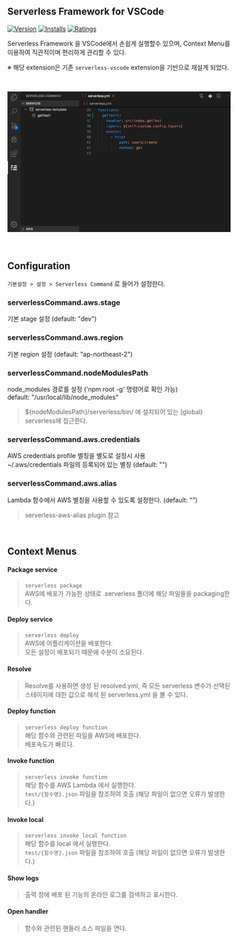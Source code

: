 
## Serverless Framework for VSCode

[![Version](https://vsmarketplacebadge.apphb.com/version/blaxk.serverless-command.svg)](https://marketplace.visualstudio.com/items?itemName=blaxk.serverless-command)
[![Installs](https://vsmarketplacebadge.apphb.com/installs/blaxk.serverless-command.svg)](https://marketplace.visualstudio.com/items?itemName=blaxk.serverless-command)
[![Ratings](https://vsmarketplacebadge.apphb.com/rating/blaxk.serverless-command.svg)](https://marketplace.visualstudio.com/items?itemName=blaxk.serverless-command)

Serverless Framework 을 VSCode에서 손쉽게 실행할수 있으며, Context Menu를 이용하여 직관적이며 편리하게 관리할 수 있다.

※ 해당 extension은 기존 `serverless-vscode` extension을 기반으로 재설계 되었다.

&nbsp;

![TreeView](images/serverless-command.gif "Tree view")

&nbsp;

## Configuration

`기본설정 > 설정 > Serverless Command` 로 들어가 설정한다.  

### serverlessCommand.aws.stage

기본 stage 설정 (default: "dev")

### serverlessCommand.aws.region

기본 region 설정 (default: "ap-northeast-2")

### serverlessCommand.nodeModulesPath

node_modules 경로를 설정 ('npm root -g' 명령어로 확인 가능)   
default: "/usr/local/lib/node_modules"   
> ${nodeModulesPath}/serverless/bin/ 에 설치되어 있는 (global) serverless에 접근한다.   

### serverlessCommand.aws.credentials

AWS credentials profile 별칭을 별도로 설정시 사용   
~/.aws/credentials 파일의 등록되어 있는 별칭 (default: "")

### serverlessCommand.aws.alias

Lambda 함수에서 AWS 별칭을 사용할 수 있도록 설정한다. (default: "")   
> serverless-aws-alias plugin 참고

&nbsp;

## Context Menus

#### Package service

> `serverless package`   
> AWS에 배포가 가능한 상태로 .serverless 폴더에 해당 파일들을 packaging한다.

#### Deploy service

> `serverless deploy`   
> AWS에 어플리케이션을 배포한다.   
> 모든 설정이 배포되기 때문에 수분이 소요된다.

#### Resolve

> Resolve를 사용하면 생성 된 resolved.yml, 즉 모든 serverless 변수가 선택된 스테이지에 대한 값으로 해석 된 serverless.yml 을 볼 수 있다.

#### Deploy function

> `serverless deploy function`   
> 해당 함수와 관련된 파일을 AWS에 배포한다.   
> 배포속도가 빠르다.

#### Invoke function

> `serverless invoke function`   
> 해당 함수를 AWS Lambda 에서 실행한다.   
> `test/{함수명}.json` 파일을 참조하여 호출 (해당 파일이 없으면 오류가 발생한다.)

#### Invoke local

> `serverless invoke local function`   
> 해당 함수를 local 에서 실행한다.   
> `test/{함수명}.json` 파일을 참조하여 호출 (해당 파일이 없으면 오류가 발생한다.)


#### Show logs

> 출력 창에 배포 된 기능의 온라인 로그를 검색하고 표시한다.

#### Open handler

> 함수와 관련된 핸들러 소스 파일을 연다.


